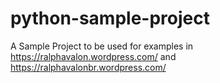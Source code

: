 # python-sample-project
A Sample Project to be used for examples in https://ralphavalon.wordpress.com/ and https://ralphavalonbr.wordpress.com/
